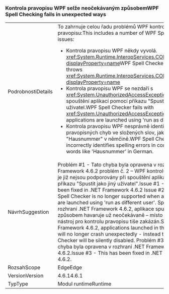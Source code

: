 ### <a name="wpf-spell-checking-fails-in-unexpected-ways"></a><span data-ttu-id="aa20e-101">Kontrola pravopisu WPF selže neočekávaným způsobem</span><span class="sxs-lookup"><span data-stu-id="aa20e-101">WPF Spell Checking fails in unexpected ways</span></span>

|   |   |
|---|---|
|<span data-ttu-id="aa20e-102">Podrobnosti</span><span class="sxs-lookup"><span data-stu-id="aa20e-102">Details</span></span>|<span data-ttu-id="aa20e-103">To zahrnuje celou řadu problémů WPF kontrolu pravopisu:</span><span class="sxs-lookup"><span data-stu-id="aa20e-103">This includes a number of WPF Spell Checker issues:</span></span><ul><li><span data-ttu-id="aa20e-104">Kontrola pravopisu WPF někdy vyvolá. <xref:System.Runtime.InteropServices.COMException?displayProperty=name></span><span class="sxs-lookup"><span data-stu-id="aa20e-104">WPF Spell Checker sometimes throws <xref:System.Runtime.InteropServices.COMException?displayProperty=name></span></span></li><li><span data-ttu-id="aa20e-105">Kontrola pravopisu WPF se nezdaří s <xref:System.UnauthorizedAccessException> při spouštění aplikací pomocí příkazu "Spustit jako jiný uživatel.</span><span class="sxs-lookup"><span data-stu-id="aa20e-105">WPF Spell Checker fails with <xref:System.UnauthorizedAccessException> when applications are launched using 'run as different user'</span></span></li><li><span data-ttu-id="aa20e-106">Kontrola pravopisu WPF nesprávně identifikován pravopisných chyb ve složených slov, jako je "Hausnummer" v němčině.</span><span class="sxs-lookup"><span data-stu-id="aa20e-106">WPF Spell Checker incorrectly identifies spelling errors in compound words like 'Hausnummer' in German.</span></span></li></ul>|
|<span data-ttu-id="aa20e-107">Návrh</span><span class="sxs-lookup"><span data-stu-id="aa20e-107">Suggestion</span></span>|<span data-ttu-id="aa20e-108">Problém #1 - Tato chyba byla opravena v rozhraní .NET Framework 4.6.2 problém č. 2 – WPF kontrolu pravopisu je již nejsou podporovány při spouštění aplikací pomocí příkazu "Spustit jako jiný uživatel".</span><span class="sxs-lookup"><span data-stu-id="aa20e-108">Issue #1 - This has been fixed in .NET Framework 4.6.2 Issue #2 - WPF Spell Checker is no longer supported when applications are launched using 'run as different user'.</span></span> <span data-ttu-id="aa20e-109">Spouštění rozhraní .NET Framework 4.6.2, aplikace spustit tímto způsobem havaruje už neočekávaně – místo toho bude nástroj pro kontrolu pravopisu tiše zakázán.</span><span class="sxs-lookup"><span data-stu-id="aa20e-109">Starting .NET Framework 4.6.2, applications launched in this manner will no longer crash unexpectedly - instead the Spell Checker will be silently disabled.</span></span> <span data-ttu-id="aa20e-110">Problém #3 – Tato chyba byla opravena v rozhraní .NET Framework 4.6.2.</span><span class="sxs-lookup"><span data-stu-id="aa20e-110">Issue #3 - This has been fixed in .NET Framework 4.6.2.</span></span>|
|<span data-ttu-id="aa20e-111">Rozsah</span><span class="sxs-lookup"><span data-stu-id="aa20e-111">Scope</span></span>|<span data-ttu-id="aa20e-112">Edge</span><span class="sxs-lookup"><span data-stu-id="aa20e-112">Edge</span></span>|
|<span data-ttu-id="aa20e-113">Version</span><span class="sxs-lookup"><span data-stu-id="aa20e-113">Version</span></span>|<span data-ttu-id="aa20e-114">4.6.1</span><span class="sxs-lookup"><span data-stu-id="aa20e-114">4.6.1</span></span>|
|<span data-ttu-id="aa20e-115">Typ</span><span class="sxs-lookup"><span data-stu-id="aa20e-115">Type</span></span>|<span data-ttu-id="aa20e-116">Modul runtime</span><span class="sxs-lookup"><span data-stu-id="aa20e-116">Runtime</span></span>|

